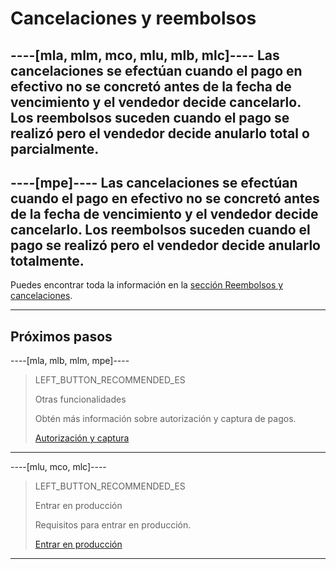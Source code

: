 # Cancelaciones y reembolsos

----[mla, mlm, mco, mlu, mlb, mlc]----
Las cancelaciones se efectúan cuando el pago en efectivo no se concretó antes de la fecha de vencimiento y el vendedor decide cancelarlo. Los reembolsos suceden cuando el pago se realizó pero el vendedor decide anularlo total o parcialmente.
------------

----[mpe]----
Las cancelaciones se efectúan cuando el pago en efectivo no se concretó antes de la fecha de vencimiento y el vendedor decide cancelarlo. Los reembolsos suceden cuando el pago se realizó pero el vendedor decide anularlo totalmente.
------------

Puedes encontrar toda la información en la [sección Reembolsos y cancelaciones](https://www.mercadopago[FAKER][URL][DOMAIN]/developers/es/uides/additional-content/account/cancellations-and-refunds).

---
## Próximos pasos

----[mla, mlb, mlm, mpe]----
> LEFT_BUTTON_RECOMMENDED_ES
>
> Otras funcionalidades
>
> Obtén más información sobre autorización y captura de pagos.
>
> [Autorización y captura](https://www.mercadopago[FAKER][URL][DOMAIN]/developers/es/guides/checkout-api/authorization-and-capture)
------------

----[mlu, mco, mlc]----
> LEFT_BUTTON_RECOMMENDED_ES
>
> Entrar en producción
>
> Requisitos para entrar en producción.
>
> [Entrar en producción](https://www.mercadopago[FAKER][URL][DOMAIN]/developers/es/guides/checkout-api/goto-production)
------------
